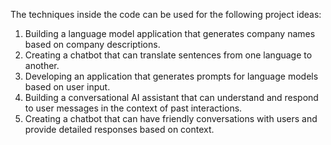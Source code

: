 The techniques inside the code can be used for the following project ideas:

1. Building a language model application that generates company names based on company descriptions.
2. Creating a chatbot that can translate sentences from one language to another.
3. Developing an application that generates prompts for language models based on user input.
4. Building a conversational AI assistant that can understand and respond to user messages in the context of past interactions.
5. Creating a chatbot that can have friendly conversations with users and provide detailed responses based on context.